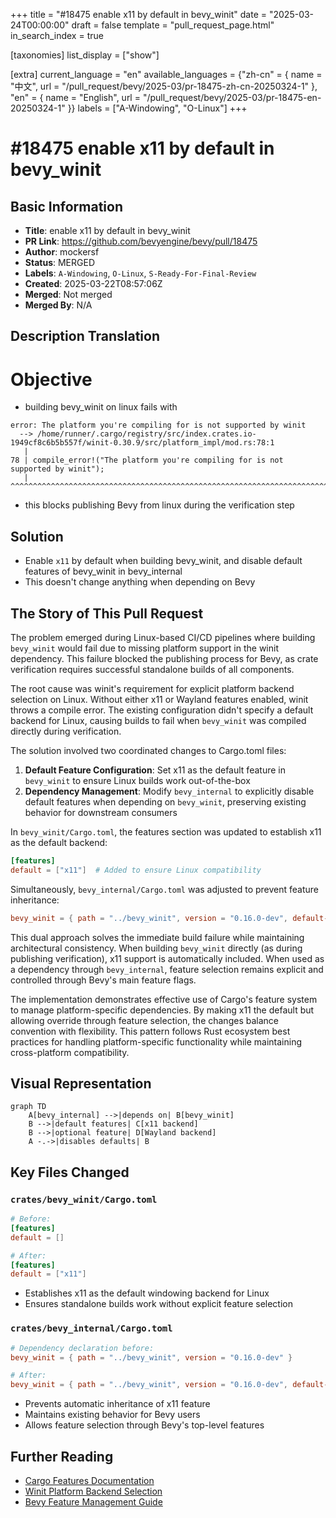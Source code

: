 +++
title = "#18475 enable x11 by default in bevy_winit"
date = "2025-03-24T00:00:00"
draft = false
template = "pull_request_page.html"
in_search_index = true

[taxonomies]
list_display = ["show"]

[extra]
current_language = "en"
available_languages = {"zh-cn" = { name = "中文", url = "/pull_request/bevy/2025-03/pr-18475-zh-cn-20250324-1" }, "en" = { name = "English", url = "/pull_request/bevy/2025-03/pr-18475-en-20250324-1" }}
labels = ["A-Windowing", "O-Linux"]
+++

# #18475 enable x11 by default in bevy_winit

## Basic Information
- **Title**: enable x11 by default in bevy_winit
- **PR Link**: https://github.com/bevyengine/bevy/pull/18475
- **Author**: mockersf
- **Status**: MERGED
- **Labels**: `A-Windowing`, `O-Linux`, `S-Ready-For-Final-Review`
- **Created**: 2025-03-22T08:57:06Z
- **Merged**: Not merged
- **Merged By**: N/A

## Description Translation
# Objective

- building bevy_winit on linux fails with
```
error: The platform you're compiling for is not supported by winit
  --> /home/runner/.cargo/registry/src/index.crates.io-1949cf8c6b5b557f/winit-0.30.9/src/platform_impl/mod.rs:78:1
   |
78 | compile_error!("The platform you're compiling for is not supported by winit");
   | ^^^^^^^^^^^^^^^^^^^^^^^^^^^^^^^^^^^^^^^^^^^^^^^^^^^^^^^^^^^^^^^^^^^^^^^^^^^^^
```
- this blocks publishing Bevy from linux during the verification step

## Solution

- Enable `x11` by default when building bevy_winit, and disable default features of bevy_winit in bevy_internal
- This doesn't change anything when depending on Bevy


## The Story of This Pull Request

The problem emerged during Linux-based CI/CD pipelines where building `bevy_winit` would fail due to missing platform support in the winit dependency. This failure blocked the publishing process for Bevy, as crate verification requires successful standalone builds of all components.

The root cause was winit's requirement for explicit platform backend selection on Linux. Without either x11 or Wayland features enabled, winit throws a compile error. The existing configuration didn't specify a default backend for Linux, causing builds to fail when `bevy_winit` was compiled directly during verification.

The solution involved two coordinated changes to Cargo.toml files:
1. **Default Feature Configuration**: Set x11 as the default feature in `bevy_winit` to ensure Linux builds work out-of-the-box
2. **Dependency Management**: Modify `bevy_internal` to explicitly disable default features when depending on `bevy_winit`, preserving existing behavior for downstream consumers

In `bevy_winit/Cargo.toml`, the features section was updated to establish x11 as the default backend:
```toml
[features]
default = ["x11"]  # Added to ensure Linux compatibility
```

Simultaneously, `bevy_internal/Cargo.toml` was adjusted to prevent feature inheritance:
```toml
bevy_winit = { path = "../bevy_winit", version = "0.16.0-dev", default-features = false }
```

This dual approach solves the immediate build failure while maintaining architectural consistency. When building `bevy_winit` directly (as during publishing verification), x11 support is automatically included. When used as a dependency through `bevy_internal`, feature selection remains explicit and controlled through Bevy's main feature flags.

The implementation demonstrates effective use of Cargo's feature system to manage platform-specific dependencies. By making x11 the default but allowing override through feature selection, the changes balance convention with flexibility. This pattern follows Rust ecosystem best practices for handling platform-specific functionality while maintaining cross-platform compatibility.

## Visual Representation

```mermaid
graph TD
    A[bevy_internal] -->|depends on| B[bevy_winit]
    B -->|default features| C[x11 backend]
    B -->|optional feature| D[Wayland backend]
    A -.->|disables defaults| B
```

## Key Files Changed

### `crates/bevy_winit/Cargo.toml`
```toml
# Before:
[features]
default = []

# After:
[features]
default = ["x11"]
```
- Establishes x11 as the default windowing backend for Linux
- Ensures standalone builds work without explicit feature selection

### `crates/bevy_internal/Cargo.toml`
```toml
# Dependency declaration before:
bevy_winit = { path = "../bevy_winit", version = "0.16.0-dev" }

# After:
bevy_winit = { path = "../bevy_winit", version = "0.16.0-dev", default-features = false }
```
- Prevents automatic inheritance of x11 feature
- Maintains existing behavior for Bevy users
- Allows feature selection through Bevy's top-level features

## Further Reading
- [Cargo Features Documentation](https://doc.rust-lang.org/cargo/reference/features.html)
- [Winit Platform Backend Selection](https://docs.rs/winit/latest/winit/#platform-specific-usage)
- [Bevy Feature Management Guide](https://bevyengine.org/learn/book/getting-started/features/)
